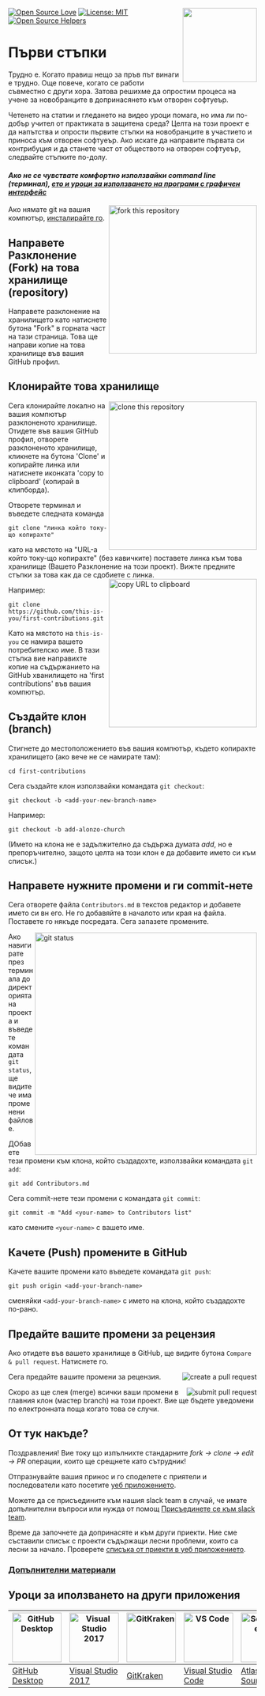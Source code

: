 [![Open Source Love](https://badges.frapsoft.com/os/v1/open-source.svg?v=103)](https://github.com/ellerbrock/open-source-badges/)
[<img align="right" width="150" src="https://firstcontributions.github.io/assets/Readme/join-slack-team.png">](https://join.slack.com/t/firstcontributors/shared_invite/zt-1hg51qkgm-Xc7HxhsiPYNN3ofX2_I8FA)
[![License: MIT](https://img.shields.io/badge/License-MIT-green.svg)](https://opensource.org/licenses/MIT)
[![Open Source Helpers](https://www.codetriage.com/roshanjossey/first-contributions/badges/users.svg)](https://www.codetriage.com/roshanjossey/first-contributions)


# Първи стъпки

Трудно е. Когато правиш нещо за пръв път винаги е трудно. Още повече, когато се работи съвместно с други хора. Затова решихме да опростим процеса на учене за новобранците в допринасянето към отворен софтуеър.

Четенето на статии и гледането на видео уроци помага, но има ли по-добър учител от практиката в защитена среда? Целта на този проект е да напътства и опрости първите стъпки на новобранците в участието и приноса към отворен софтуеър. Ако искате да направите първата си контрибуция и да станете част от обществото на отворен софтуеър, следвайте стъпките по-долу.

#### *Ако не се чувствате комфортно използвайки command line (терминал), [ето и уроци за използването на програми с графичен интерфейс](#Уроци-за-иползването-на-други-приложения)*


<img align="right" width="300" src="https://firstcontributions.github.io/assets/Readme/fork.png" alt="fork this repository" />

Ако нямате git на вашия компютър, [инсталирайте го]( https://help.github.com/articles/set-up-git/).

## Направете Разклонение (Fork) на това хранилище (repository)

Направете разклонение на хранилището като натиснете бутона "Fork" в горната част на тази страница.
Това ще направи копие на това хранилище във вашия GitHub профил.

## Клонирайте това хранилище

<img align="right" width="300" src="https://firstcontributions.github.io/assets/Readme/clone.png" alt="clone this repository" />

Сега клонирайте локално на вашия компютър разклоненото хранилище. Отидете във вашия GitHub профил, отворете разклоненото хранилище,
кликнете на бутона 'Clone' и копирайте линка или натиснете иконката 'copy to clipboard' (копирай в клипборда).

Отворете терминал и въведете следната команда

```
git clone "линка който току-що копирахте"
```
като на мястото на  "URL-а който току-що копирахте" (без кавичките) поставете линка към това хранилище (Вашето Разклонение на този проект). Вижте
предните стъпки за това как да се сдобиете с линка.
<img align="right" width="300" src="https://firstcontributions.github.io/assets/Readme/copy-to-clipboard.png" alt="copy URL to clipboard" />

Например:
```
git clone https://github.com/this-is-you/first-contributions.git
```
Като на мястото на `this-is-you` се намира вашето потребителско име. В тази стъпка вие направихте копие на съдържанието на GitHub хванилището на 'first contributions' във вашия компютър.

## Създайте клон (branch)

Стигнете до местоположението във вашия компютър, където копирахте хранилището (ако вече не се намирате там):

```
cd first-contributions
```
Сега създайте клон използвайки командата `git checkout`:
```
git checkout -b <add-your-new-branch-name>
```

Например:
```
git checkout -b add-alonzo-church
```
(Името на клона не е задължително да съдържа думата *add*, но е препоръчително, защото целта на този клон е да добавите името си към списък.)

## Направете нужните промени и ги commit-нете

Сега отворете файла `Contributors.md` в текстов редактор и добавете името си вн его. Не го добавяйте в началото или края на файла. Поставете го някъде посредата. Сега запазете промените.

<img align="right" width="450" src="https://firstcontributions.github.io/assets/Readme/git-status.png" alt="git status" />


Ако навигирате през терминала до директорията на проекта и въведете командата `git status`, ще видите че има променени файлове.


ДОбавете тези промени към клона, който създадохте, използвайки командата `git add`:

```
git add Contributors.md
```

Сега commit-нете тези промени с командата `git commit`:
```
git commit -m "Add <your-name> to Contributors list"
```
като смените `<your-name>` с вашето име.

## Качете (Push) промените в GitHub

Качете вашите промени като въведете командата `git push`:
```
git push origin <add-your-branch-name>
```
сменяйки `<add-your-branch-name>` с името на клона, който създадохте по-рано.

## Предайте вашите промени за рецензия

Ако отидете във вашето хранилище в GitHub, ще видите бутона  `Compare & pull request`. Натиснете го.

<img style="float: right;" src="https://firstcontributions.github.io/assets/Readme/compare-and-pull.png" alt="create a pull request" />

Сега предайте вашите промени за рецензия.

<img style="float: right;" src="https://firstcontributions.github.io/assets/Readme/submit-pull-request.png" alt="submit pull request" />

Скоро аз ще слея (merge) всички ваши промени в главния клон (мастер branch) на този проект. Вие ще бъдете уведомени по електронната поща когато това се случи.

## От тук накъде?

Поздравления!  Вие току що изпълнихте стандарните _fork -> clone -> edit -> PR_ операции, които ще срещнете като сътрудник!

Отпразнувайте вашия принос и го споделете с приятели и последователи като посетите [уеб приложението](https://roshanjossey.github.io/first-contributions/#social-share).

Можете да се присъедините към нашия slack team в случай, че имате допълнителни въпроси или нужда от помощ [Присъединете се към slack team](https://join.slack.com/t/firstcontributors/shared_invite/zt-1hg51qkgm-Xc7HxhsiPYNN3ofX2_I8FA).

Време да започнете да допринасяте и към други приекти. Ние сме съставили списък с проекти съдържащи лесни проблеми, които са лесни за начало. Проверете  [списъка от приекти в уеб приложението](https://roshanjossey.github.io/first-contributions/#project-list).

### [Допълнителни материали](../additional-material/git_workflow_scenarios/additional-material.md)


## Уроци за иползването на други приложения

| <a href="../gui-tool-tutorials/github-desktop-tutorial.md"><img alt="GitHub Desktop" src="https://desktop.github.com/images/desktop-icon.svg" width="100"></a> | <a href="../gui-tool-tutorials/github-windows-vs2017-tutorial.md"><img alt="Visual Studio 2017" src="https://upload.wikimedia.org/wikipedia/commons/c/cd/Visual_Studio_2017_Logo.svg" width="100"></a> | <a href="../gui-tool-tutorials/gitkraken-tutorial.md"><img alt="GitKraken" src="https://firstcontributions.github.io/assets/gui-tool-tutorials/gitkraken-tutorial/gk-icon.png" width="100"></a> | <a href="../gui-tool-tutorials/github-windows-vs-code-tutorial.md"><img alt="VS Code" src="https://upload.wikimedia.org/wikipedia/commons/2/2d/Visual_Studio_Code_1.18_icon.svg" width=100></a> | <a href="../gui-tool-tutorials/sourcetree-macos-tutorial.md"><img alt="Sourcetree App" src="https://wac-cdn.atlassian.com/dam/jcr:81b15cde-be2e-4f4a-8af7-9436f4a1b431/Sourcetree-icon-blue.svg" width=100></a> | <a href="../gui-tool-tutorials/github-windows-intellij-tutorial.md"><img alt="IntelliJ IDEA" src="https://upload.wikimedia.org/wikipedia/commons/thumb/9/9c/IntelliJ_IDEA_Icon.svg/512px-IntelliJ_IDEA_Icon.svg.png" width=100></a> |
| --- | --- | --- | --- | --- | --- |
| [GitHub Desktop](../gui-tool-tutorials/github-desktop-tutorial.md) | [Visual Studio 2017](../gui-tool-tutorials/github-windows-vs2017-tutorial.md) | [GitKraken](../gui-tool-tutorials/gitkraken-tutorial.md) | [Visual Studio Code](../gui-tool-tutorials/github-windows-vs-code-tutorial.md) | [Atlassian Sourcetree](../gui-tool-tutorials/sourcetree-macos-tutorial.md) | [IntelliJ IDEA](../gui-tool-tutorials/github-windows-intellij-tutorial.md) |
